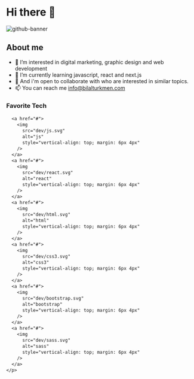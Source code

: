 # Hi there 👋
![github-banner](https://user-images.githubusercontent.com/30315981/224499410-09e0b065-7f78-47ad-b262-274695f7fed0.png)

## About me

- 👀 I’m interested in digital marketing, graphic design and web development
- 🌱 I’m currently learning javascript, react and next.js
- 💞️ And i'm open to collaborate with who are interested in similar topics.
- 📫 You can reach me info@bilalturkmen.com

### Favorite Tech

<p align="left">
      
      <a href="#">
        <img
          src="dev/js.svg"
          alt="js"
          style="vertical-align: top; margin: 6px 4px"
        />
      </a>
      <a href="#">
        <img
          src="dev/react.svg"
          alt="react"
          style="vertical-align: top; margin: 6px 4px"
        />
      </a>
      <a href="#">
        <img
          src="dev/html.svg"
          alt="html"
          style="vertical-align: top; margin: 6px 4px"
        />
      </a>
      <a href="#">
        <img
          src="dev/css3.svg"
          alt="css3"
          style="vertical-align: top; margin: 6px 4px"
        />
      </a>
      <a href="#">
        <img
          src="dev/bootstrap.svg"
          alt="bootstrap"
          style="vertical-align: top; margin: 6px 4px"
        />
      </a>
      <a href="#">
        <img
          src="dev/sass.svg"
          alt="sass"
          style="vertical-align: top; margin: 6px 4px"
        />
      </a>
    </p>

<!---
bilalturkmen/bilalturkmen is a ✨ special ✨ repository because its `README.md` (this file) appears on your GitHub profile.
You can click the Preview link to take a look at your changes.
--->

